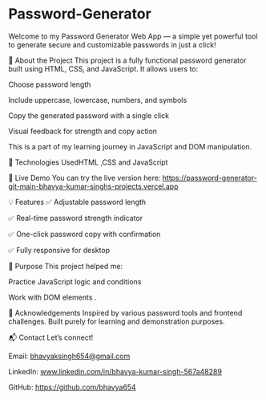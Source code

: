 # Password-Generator
Welcome to my Password Generator Web App — a simple yet powerful tool to generate secure and customizable passwords in just a click!

🧩 About the Project
This project is a fully functional password generator built using HTML, CSS, and JavaScript. It allows users to:

Choose password length

Include uppercase, lowercase, numbers, and symbols

Copy the generated password with a single click

Visual feedback for strength and copy action

This is a part of my learning journey in JavaScript and DOM manipulation.

🚀 Technologies UsedHTML ,CSS and JavaScript 

🔗 Live Demo
You can try the live version here: https://password-generator-git-main-bhavya-kumar-singhs-projects.vercel.app

💡 Features
✅ Adjustable password length

✅ Real-time password strength indicator

✅ One-click password copy with confirmation

✅ Fully responsive for desktop

🎯 Purpose
This project helped me:

Practice JavaScript logic and conditions

Work with DOM elements .

🙌 Acknowledgements
Inspired by various password tools and frontend challenges. Built purely for learning and demonstration purposes.

📬 Contact
Let’s connect!

Email: bhavyaksingh654@gmail.com

LinkedIn: www.linkedin.com/in/bhavya-kumar-singh-567a48289

GitHub: https://github.com/bhavya654
